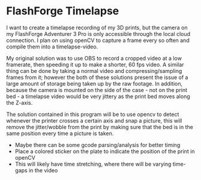 # FlashForge Timelapse
I want to create a timelapse recording of my 3D prints, but the camera on my FlashForge Adventurer 3 Pro is only accessible through the local cloud connection. I plan on using openCV to capture a frame every so often and compile them into a timelapse-video.

My original solution was to use OBS to record a cropped video at a low framerate, then speeding it up to make a shorter, 60 fps video. A similar thing can be done by taking a normal video and compressing/sampling frames from it; however the both of these solutions present the issue of a large amount of storage being taken up by the raw footage. In addition, because the camera is mounted on the side of the case - not on the print bed - a timelapse video would be very jittery as the print bed moves along the Z-axis.

The solution contained in this program will be to use opencv to detect whenever the printer crosses a certain axis and snap a picture, this will remove the jitter/wobble from the print by making sure that the bed is in the same position every time a picture is taken.

- Maybe there can be some gcode parsing/analysis for better timing
- Place a colored sticker on the plate to indicate the position of the print in openCV
- This will likely have time stretching, where there will be varying time-gaps in the video 